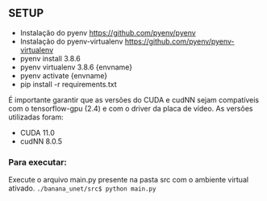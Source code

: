 ## SETUP
- Instalação do pyenv https://github.com/pyenv/pyenv
- Instalação do pyenv-virtualenv https://github.com/pyenv/pyenv-virtualenv
- pyenv install 3.8.6
- pyenv virtualenv 3.8.6 {envname}
- pyenv activate {envname}
- pip install -r requirements.txt

É importante garantir que as versões do CUDA e cudNN sejam compatíveis com o tensorflow-gpu (2.4) e com o driver da placa de vídeo. As versões utilizadas foram:
- CUDA 11.0
- cudNN 8.0.5

### Para executar:
Execute o arquivo main.py presente na pasta src com o ambiente virtual ativado.
```./banana_unet/src$ python main.py```
